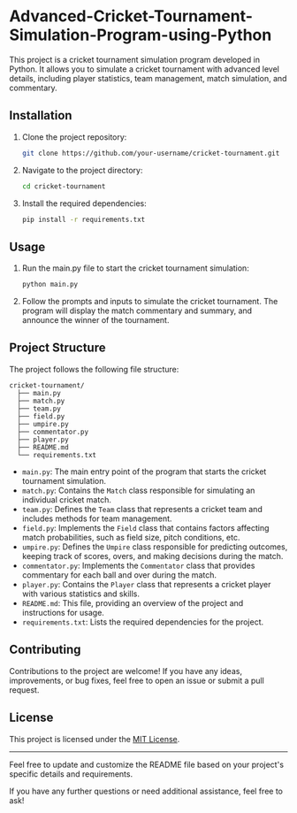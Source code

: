 # Advanced-Cricket-Tournament-Simulation-Program-using-Python

This project is a cricket tournament simulation program developed in Python. It allows you to simulate a cricket tournament with advanced level details, including player statistics, team management, match simulation, and commentary.

## Installation

1. Clone the project repository:

   ```bash
   git clone https://github.com/your-username/cricket-tournament.git
   ```

2. Navigate to the project directory:

   ```bash
   cd cricket-tournament
   ```

3. Install the required dependencies:

   ```bash
   pip install -r requirements.txt
   ```

## Usage

1. Run the main.py file to start the cricket tournament simulation:

   ```bash
   python main.py
   ```

2. Follow the prompts and inputs to simulate the cricket tournament. The program will display the match commentary and summary, and announce the winner of the tournament.

## Project Structure

The project follows the following file structure:

```
cricket-tournament/
  ├── main.py
  ├── match.py
  ├── team.py
  ├── field.py
  ├── umpire.py
  ├── commentator.py
  ├── player.py
  ├── README.md
  └── requirements.txt
```

- `main.py`: The main entry point of the program that starts the cricket tournament simulation.
- `match.py`: Contains the `Match` class responsible for simulating an individual cricket match.
- `team.py`: Defines the `Team` class that represents a cricket team and includes methods for team management.
- `field.py`: Implements the `Field` class that contains factors affecting match probabilities, such as field size, pitch conditions, etc.
- `umpire.py`: Defines the `Umpire` class responsible for predicting outcomes, keeping track of scores, overs, and making decisions during the match.
- `commentator.py`: Implements the `Commentator` class that provides commentary for each ball and over during the match.
- `player.py`: Contains the `Player` class that represents a cricket player with various statistics and skills.
- `README.md`: This file, providing an overview of the project and instructions for usage.
- `requirements.txt`: Lists the required dependencies for the project.

## Contributing

Contributions to the project are welcome! If you have any ideas, improvements, or bug fixes, feel free to open an issue or submit a pull request.

## License

This project is licensed under the [MIT License](https://opensource.org/licenses/MIT).

---

Feel free to update and customize the README file based on your project's specific details and requirements.

If you have any further questions or need additional assistance, feel free to ask!
